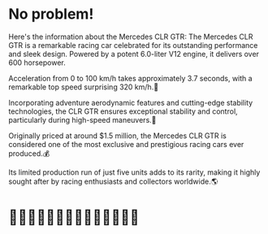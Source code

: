 # No problem!
Here's the information about the Mercedes CLR GTR:
The Mercedes CLR GTR is a remarkable racing car celebrated for its outstanding performance and sleek design. Powered by a potent 6.0-liter V12 engine, it delivers over 600 horsepower.

Acceleration from 0 to 100 km/h takes approximately 3.7 seconds, with a remarkable top speed surprising 320 km/h.🥇

Incorporating adventure aerodynamic features and cutting-edge stability technologies, the CLR GTR ensures exceptional stability and control, particularly during high-speed maneuvers.💨

Originally priced at around $1.5 million, the Mercedes CLR GTR is considered one of the most exclusive and prestigious racing cars ever produced.💰

Its limited production run of just five units adds to its rarity, making it highly sought after by racing enthusiasts and collectors worldwide.🌎
# 👅👅👅👅👅👅👅👅👅👅👅👅👅👅
